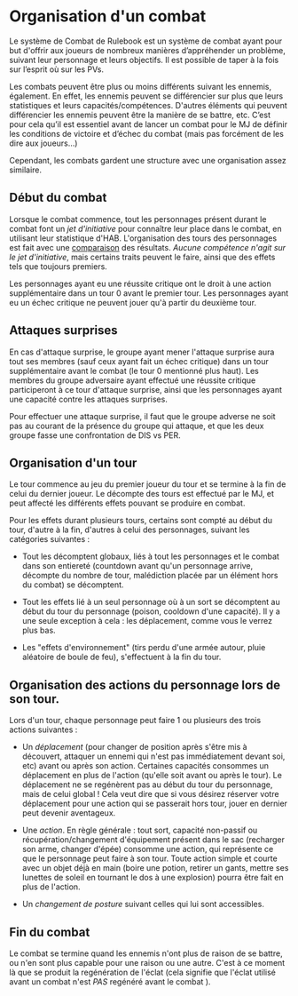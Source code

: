 # Organisation d'un combat

Le système de Combat de Rulebook est un système de combat ayant pour but d'offrir aux joueurs de nombreux manières d’appréhender un problème, suivant leur personnage et leurs objectifs. Il est possible de taper à la fois sur l’esprit où sur les PVs.

Les combats peuvent être plus ou moins différents suivant les ennemis, également. En effet, les ennemis peuvent se différencier sur plus que leurs statistiques et leurs capacités/compétences. D'autres éléments qui peuvent différencier les ennemis peuvent être la manière de se battre, etc. C’est pour cela qu’il est essentiel avant de lancer un combat pour le MJ de définir les conditions de victoire et d’échec du combat (mais pas forcément de les dire aux joueurs…)

Cependant, les combats gardent une structure avec une organisation assez similaire.

## Début du combat

Lorsque le combat commence, tout les personnages présent durant le combat font un *jet d'initiative* pour connaître leur place dans le combat, en utilisant leur statistique d'HAB. L'organisation des tours des personnages est fait avec une [comparaison](bases/D100.md) des résultats. *Aucune compétence n'agit sur le jet d'initiative*, mais certains traits peuvent le faire, ainsi que des effets tels que toujours premiers.

Les personnages ayant eu une réussite critique ont le droit à une action supplémentaire dans un tour 0 avant le premier tour. Les personnages ayant eu un échec critique ne peuvent jouer qu'à partir du deuxième tour.

## Attaques surprises

En cas d'attaque surprise, le groupe ayant mener l'attaque surprise aura tout ses membres (sauf ceux ayant fait un échec critique) dans un tour supplémentaire avant le combat (le tour 0 mentionné plus haut). Les membres du groupe adversaire ayant effectué une réussite critique participeront à ce tour d'attaque surprise, ainsi que les personnages ayant une capacité contre les attaques surprises.

Pour effectuer une attaque surprise, il faut que le groupe adverse ne soit pas au courant de la présence du groupe qui attaque, et que les deux groupe fasse une confrontation de DIS vs PER.

## Organisation d'un tour

Le tour commence au jeu du premier joueur du tour et se termine à la fin de celui du dernier joueur. Le décompte des tours est effectué par le MJ, et peut affecté les différents effets pouvant se produire en combat.

Pour les effets durant plusieurs tours, certains sont compté au début du tour, d'autre à la fin, d'autres à celui des personnages, suivant les catégories suivantes :

- Tout les décomptent globaux, liés à tout les personnages et le combat dans son entiereté (countdown avant qu'un personnage arrive, décompte du nombre de tour, malédiction placée par un élément hors du combat) se décomptent.

- Tout les effets lié à un seul personnage où à un sort se décomptent au début du tour du personnage (poison, cooldown d'une capacité). Il y a une seule exception à cela : les déplacement, comme vous le verrez plus bas.

- Les "effets d'environnement" (tirs perdu d'une armée autour, pluie aléatoire de boule de feu), s'effectuent à la fin du tour.

## Organisation des actions du personnage lors de son tour.

Lors d'un tour, chaque personnage peut faire 1 ou plusieurs des trois actions suivantes :

- Un *déplacement* (pour changer de position après s'être mis à découvert, attaquer un ennemi qui n'est pas immédiatement devant soi, etc) avant ou après son action. Certaines capacités consommes un déplacement en plus de l'action (qu'elle soit avant ou après le tour). Le déplacement ne se regénèrent pas au début du tour du personnage, mais de celui global ! Cela veut dire que si vous désirez réserver votre déplacement pour une action qui se passerait hors tour, jouer en dernier peut devenir aventageux.

- Une *action*. En règle générale : tout sort, capacité non-passif ou récupération/changement d'équipement présent dans le sac (recharger son arme, changer d'épée) consomme une action, qui représente ce que le personnage peut faire à son tour. Toute action simple et courte avec un objet déjà en main (boire une potion, retirer un gants, mettre ses lunettes de soleil en tournant le dos à une explosion) pourra être fait en plus de l'action.

- Un *changement de posture* suivant celles qui lui sont accessibles.

## Fin du combat

Le combat se termine quand les ennemis n'ont plus de raison de se battre, ou n'en sont plus capable pour une raison ou une autre. C'est à ce moment là que se produit la regénération de l'éclat (cela signifie que l'éclat utilisé avant un combat n'est *PAS* regénéré avant le combat ).
